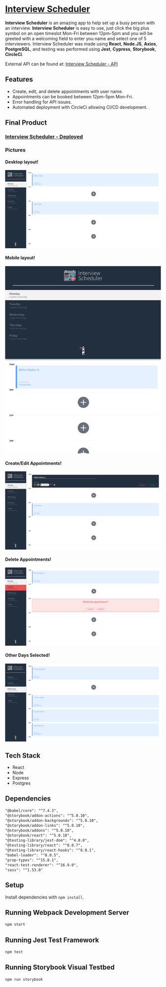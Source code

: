 # [Interview Scheduler](https://interview-scheduler-jbridges.netlify.app/)

**Interview Scheduler** is an amazing app to help set up a busy person with an interview. **Interview Scheduler** is easy to use, just click the big plus symbol on an open timeslot Mon-Fri between 12pm-5pm and you will be greeted with a welcoming field to enter you name and select one of 5 interviewers. Interview Scheduler was made using **React**, **Node.JS**, **Axios**, **PostgreSQL**, and testing was performed using **Jest**, **Cypress**, **Storybook**, **CircleCi**.

External API can be found at: [Interview Scheduler - API](https://github.com/Jbridges1119/scheduler-api)
## Features
   - Create, edit, and delete appointments with user name.
   - Appointments can be booked between 12pm-5pm Mon-Fri.
   - Error handling for API issues.
   - Automated deployment with CircleCi allowing CI/CD development.
    
## Final Product

### [Interview Scheduler - Deployed](https://interview-scheduler-jbridges.netlify.app/)


### Pictures

#### Desktop layout!
!["screenshot of desktop layout"](https://github.com/Jbridges1119/scheduler/blob/master/docs/Layout.png?raw=true)

#### Mobile layout!
!["screenshot of mobile layout"](https://github.com/Jbridges1119/scheduler/blob/master/docs/mobile.png?raw=true)

#### Create/Edit Appointments!
!["screenshot of create/editing appointments"](https://github.com/Jbridges1119/scheduler/blob/master/docs/Edit-Create.png?raw=true)

#### Delete Appointments!
!["screenshot of deleting appointments"](https://github.com/Jbridges1119/scheduler/blob/master/docs/Delete.png?raw=true)

#### Other Days Selected!
!["screenshot of other days"](https://github.com/Jbridges1119/scheduler/blob/master/docs/other-%20days.png?raw=true)

## Tech Stack

   - React 
   - Node 
   - Express 
   - Postgres 
    
## Dependencies

    "@babel/core": "^7.4.3",
    "@storybook/addon-actions": "^5.0.10",
    "@storybook/addon-backgrounds": "^5.0.10",
    "@storybook/addon-links": "^5.0.10",
    "@storybook/addons": "^5.0.10",
    "@storybook/react": "^5.0.10",
    "@testing-library/jest-dom": "^4.0.0",
    "@testing-library/react": "^8.0.7",
    "@testing-library/react-hooks": "^8.0.1",
    "babel-loader": "^8.0.5",
    "prop-types": "^15.8.1",
    "react-test-renderer": "^16.9.0",
    "sass": "^1.53.0"

## Setup

Install dependencies with `npm install`.

## Running Webpack Development Server

```sh
npm start
```

## Running Jest Test Framework

```sh
npm test
```

## Running Storybook Visual Testbed

```sh
npm run storybook
```
